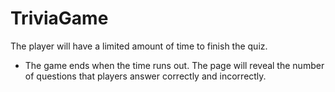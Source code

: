 # TriviaGame

The player will have a limited amount of time to finish the quiz. 

  * The game ends when the time runs out. The page will reveal the number of questions that players answer correctly and incorrectly.

